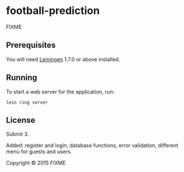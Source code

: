 # football-prediction

FIXME

## Prerequisites

You will need [Leiningen][1] 1.7.0 or above installed.

[1]: https://github.com/technomancy/leiningen

## Running

To start a web server for the application, run:

    lein ring server

## License


Submit 3. 

Added: register and login, database functions, error validation, different menu for guests and users.

Copyright © 2015 FIXME

